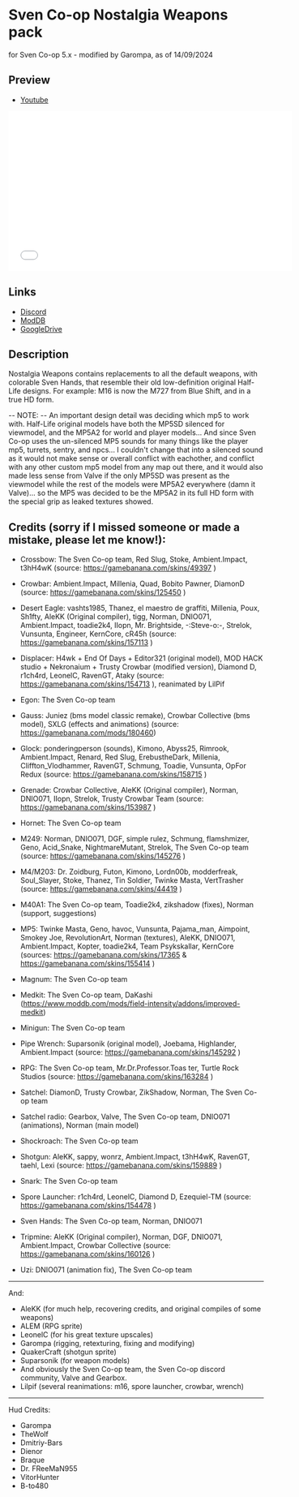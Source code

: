 # Sven Co-op Nostalgia Weapons pack 
for Sven Co-op 5.x - modified by Garompa, as of 14/09/2024

## Preview

- [Youtube](https://www.youtube.com/watch?v=imxb3fnaaKo)
<iframe width="560" height="315" src="[https://www.youtube.com/embed/VIDEO_ID](https://www.youtube.com/embed/imxb3fnaaKo?si=XEHKADVaZXMtbq1w)" frameborder="0" allow="accelerometer; autoplay; clipboard-write; encrypted-media; gyroscope; picture-in-picture" allowfullscreen></iframe>

## Links
- [Discord](https://discord.com/channels/170051548284583937/1307932173390843954)
- [ModDB](https://www.moddb.com/mods/sven-co-op/addons/nostalgia-weapons-pack#downloadsform)
- [GoogleDrive](https://drive.google.com/file/d/1LB7LSweNudyFoZqZxFOpj8UHFo4rqql0/view?usp=drive_link)

## Description

Nostalgia Weapons contains replacements to all the default weapons, with colorable Sven Hands, that resemble their old low-definition original Half-Life designs.
For example: M16 is now the M727 from Blue Shift, and in a true HD form.  

-- NOTE: --
An important design detail was deciding which mp5 to work with. Half-Life original models have both the MP5SD silenced for viewmodel, and the MP5A2 for world and player models... And since Sven Co-op uses the un-silenced MP5 sounds for many things like the player mp5, turrets, sentry, and npcs... I couldn't change that into a silenced sound as it would not make sense or overall conflict with eachother, and conflict with any other custom mp5 model from any map out there, and it would also made less sense from Valve if the only MP5SD was present as the viewmodel while the rest of the models were MP5A2 everywhere (damn it Valve)... so the MP5 was decided to be the MP5A2 in its full HD form with the special grip as leaked textures showed.


## Credits (sorry if I missed someone or made a mistake, please let me know!):


- Crossbow: The Sven Co-op team, Red Slug, Stoke, Ambient.Impact, t3hH4wK (source: https://gamebanana.com/skins/49397 )

- Crowbar: Ambient.Impact, Millenia, Quad, Bobito Pawner, DiamonD (source: https://gamebanana.com/skins/125450 )

- Desert Eagle: vashts1985, Thanez, el maestro de graffiti, Millenia, Poux, Sh1fty, AleKK (Original compiler), tigg, Norman, DNIO071, Ambient.Impact, toadie2k4, IIopn, Mr. Brightside, -:Steve-o:-, Strelok, Vunsunta, Engineer, KernCore, cR45h (source: https://gamebanana.com/skins/157113 )

- Displacer: H4wk + End Of Days + Editor321 (original model), MOD HACK studio + Nekronaium + Trusty Crowbar (modified version), Diamond D, r1ch4rd, LeonelC, RavenGT, Ataky (source: https://gamebanana.com/skins/154713 ),  reanimated by LilPif

- Egon: The Sven Co-op team

- Gauss: Juniez (bms model classic remake), Crowbar Collective (bms model), SXLG (effects and animations) (source: https://gamebanana.com/mods/180460)

- Glock: ponderingperson (sounds), Kimono, Abyss25, Rimrook, Ambient.Impact, Renard, Red Slug, ErebustheDark, Millenia, Cliffton_Vlodhammer, RavenGT, Schmung, Toadie, Vunsunta, OpFor Redux (source: https://gamebanana.com/skins/158715 )

- Grenade: Crowbar Collective, AleKK (Original compiler), Norman, DNIO071, IIopn, Strelok, Trusty Crowbar Team (source: https://gamebanana.com/skins/153987 )

- Hornet: The Sven Co-op team

- M249: Norman, DNIO071, DGF, simple rulez, Schmung, flamshmizer, Geno, Acid_Snake, NightmareMutant, Strelok, The Sven Co-op team (source: https://gamebanana.com/skins/145276 )

- M4/M203: Dr. Zoidburg, Futon, Kimono, Lordn00b, modderfreak, Soul_Slayer, Stoke, Thanez, Tin Soldier, Twinke Masta, VertTrasher (source: https://gamebanana.com/skins/44419 )

- M40A1: The Sven Co-op team, Toadie2k4, zikshadow (fixes), Norman (support, suggestions)

- MP5: Twinke Masta, Geno, havoc, Vunsunta, Pajama_man, Aimpoint, Smokey Joe, RevolutionArt, Norman (textures), AleKK, DNIO071, Ambient.Impact, Kopter, toadie2k4, Team Psykskallar, KernCore (sources: https://gamebanana.com/skins/17365 & https://gamebanana.com/skins/155414 )

- Magnum: The Sven Co-op team

- Medkit: The Sven Co-op team, DaKashi (https://www.moddb.com/mods/field-intensity/addons/improved-medkit)

- Minigun: The Sven Co-op team

- Pipe Wrench: Suparsonik (original model), Joebama, Highlander, Ambient.Impact (source: https://gamebanana.com/skins/145292 )

- RPG: The Sven Co-op team, Mr.Dr.Professor.Toas ter, Turtle Rock Studios (source: https://gamebanana.com/skins/163284 )

- Satchel: DiamonD, Trusty Crowbar, ZikShadow, Norman, The Sven Co-op team

- Satchel radio: Gearbox, Valve, The Sven Co-op team, DNIO071 (animations), Norman (main model)

- Shockroach: The Sven Co-op team

- Shotgun: AleKK, sappy, wonrz, Ambient.Impact, t3hH4wK, RavenGT, taehl, Lexi (source: https://gamebanana.com/skins/159889 )

- Snark: The Sven Co-op team

- Spore Launcher: r1ch4rd, LeonelC, Diamond D, Ezequiel-TM (source: https://gamebanana.com/skins/154478 )

- Sven Hands: The Sven Co-op team, Norman, DNIO071

- Tripmine: AleKK (Original compiler), Norman, DGF, DNIO071, Ambient.Impact, Crowbar Collective (source: https://gamebanana.com/skins/160126 )

- Uzi: DNIO071 (animation fix), The Sven Co-op team

---

And:
- AleKK (for much help, recovering credits, and original compiles of some weapons)
- ALEM (RPG sprite)
- LeonelC (for his great texture upscales)
- Garompa (rigging, retexturing, fixing and modifying)
- QuakerCraft (shotgun sprite)
- Suparsonik (for weapon models)
- And obviously the Sven Co-op team, the Sven Co-op discord community, Valve and Gearbox.
- Lilpif (several reanimations: m16, spore launcher, crowbar, wrench)

---

Hud Credits:
- Garompa
- TheWolf
- Dmitriy-Bars
- Dienor
- Braque
- Dr. FReeMaN955
- VitorHunter
- B-to480
